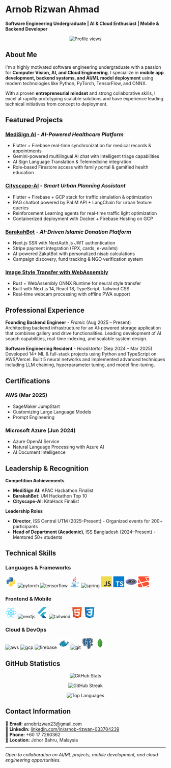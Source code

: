 # Arnob Rizwan Ahmad

**Software Engineering Undergraduate | AI & Cloud Enthusiast | Mobile & Backend Developer**

<p align="center">
  <img src="https://komarev.com/ghpvc/?username=arnobrizwan&label=Profile%20views&color=0e75b6&style=flat" alt="Profile views" />
</p>

## About Me

I'm a highly motivated software engineering undergraduate with a passion for **Computer Vision, AI, and Cloud Engineering**. I specialize in **mobile app development, backend systems, and AI/ML model deployment** using modern technologies like Python, PyTorch, TensorFlow, and ONNX.

With a proven **entrepreneurial mindset** and strong collaborative skills, I excel at rapidly prototyping scalable solutions and have experience leading technical initiatives from concept to deployment.

## Featured Projects

### [MediSign AI](https://github.com/arnobrizwan/) - *AI-Powered Healthcare Platform*
- Flutter + Firebase real-time synchronization for medical records & appointments
- Gemini-powered multilingual AI chat with intelligent triage capabilities
- AI Sign Language Translation & Telemedicine integration
- Role-based Firestore access with family portal & gamified health education

### [Cityscape-AI](https://github.com/arnobrizwan/) - *Smart Urban Planning Assistant*
- Flutter + Firebase + GCP stack for traffic simulation & optimization
- RAG chatbot powered by PaLM API + LangChain for urban feature queries
- Reinforcement Learning agents for real-time traffic light optimization
- Containerized deployment with Docker + Firebase Hosting on GCP

### [BarakahBot](https://github.com/arnobrizwan/) - *AI-Driven Islamic Donation Platform*
- Next.js SSR with NextAuth.js JWT authentication
- Stripe payment integration (FPX, cards, e-wallets)
- AI-powered ZakatBot with personalized nisab calculations
- Campaign discovery, fund tracking & NGO verification system

### [Image Style Transfer with WebAssembly](https://github.com/arnobrizwan/)
- Rust + WebAssembly ONNX Runtime for neural style transfer
- Built with Next.js 14, React 18, TypeScript, Tailwind CSS
- Real-time webcam processing with offline PWA support

## Professional Experience

**Founding Backend Engineer** - *Framic* (Aug 2025 – Present)  
Architecting backend infrastructure for an AI-powered storage application that combines gallery and drive functionalities. Leading development of AI search capabilities, real-time indexing, and scalable system design.

**Software Engineering Resident** - *Headstarter* (Sep 2024 – Mar 2025)  
Developed 14+ ML & full-stack projects using Python and TypeScript on AWS/Vercel. Built 5 neural networks and implemented advanced techniques including LLM chaining, hyperparameter tuning, and model fine-tuning.

## Certifications

### AWS (Mar 2025)
- SageMaker JumpStart
- Customizing Large Language Models
- Prompt Engineering

### Microsoft Azure (Jun 2024)
- Azure OpenAI Service
- Natural Language Processing with Azure AI
- AI Document Intelligence

## Leadership & Recognition

**Competition Achievements**
- **MediSign AI**: APAC Hackathon Finalist
- **BarakahBot**: UM Hackathon Top 10
- **Cityscape-AI**: KitaHack Finalist

**Leadership Roles**
- **Director**, ISS Central UTM (2025–Present) - Organized events for 200+ participants
- **Head of Department (Academic)**, ISS Bangladesh (2024–Present) - Mentored 50+ students

## Technical Skills

### Languages & Frameworks
<p>
<img src="https://raw.githubusercontent.com/devicons/devicon/master/icons/python/python-original.svg" alt="python" width="35"/>
<img src="https://www.vectorlogo.zone/logos/pytorch/pytorch-icon.svg" alt="pytorch" width="35"/>
<img src="https://www.vectorlogo.zone/logos/tensorflow/tensorflow-icon.svg" alt="tensorflow" width="35"/>
<img src="https://raw.githubusercontent.com/devicons/devicon/master/icons/java/java-original.svg" alt="java" width="35"/>
<img src="https://www.vectorlogo.zone/logos/springio/springio-icon.svg" alt="spring" width="35"/>
<img src="https://raw.githubusercontent.com/devicons/devicon/master/icons/javascript/javascript-original.svg" alt="javascript" width="35"/>
<img src="https://raw.githubusercontent.com/devicons/devicon/master/icons/typescript/typescript-original.svg" alt="typescript" width="35"/>
<img src="https://raw.githubusercontent.com/devicons/devicon/master/icons/php/php-original.svg" alt="php" width="35"/>
<img src="https://raw.githubusercontent.com/devicons/devicon/master/icons/laravel/laravel-plain.svg" alt="laravel" width="35"/>
</p>

### Frontend & Mobile
<p>
<img src="https://raw.githubusercontent.com/devicons/devicon/master/icons/react/react-original.svg" alt="react" width="35"/>
<img src="https://cdn.worldvectorlogo.com/logos/nextjs-2.svg" alt="nextjs" width="35"/>
<img src="https://raw.githubusercontent.com/devicons/devicon/master/icons/flutter/flutter-original.svg" alt="flutter" width="35"/>
<img src="https://www.vectorlogo.zone/logos/tailwindcss/tailwindcss-icon.svg" alt="tailwind" width="35"/>
<img src="https://raw.githubusercontent.com/devicons/devicon/master/icons/html5/html5-original.svg" alt="html5" width="35"/>
<img src="https://raw.githubusercontent.com/devicons/devicon/master/icons/css3/css3-original.svg" alt="css3" width="35"/>
</p>

### Cloud & DevOps
<p>
<img src="https://www.vectorlogo.zone/logos/amazon_aws/amazon_aws-icon.svg" alt="aws" width="35"/>
<img src="https://www.vectorlogo.zone/logos/google_cloud/google_cloud-icon.svg" alt="gcp" width="35"/>
<img src="https://www.vectorlogo.zone/logos/firebase/firebase-icon.svg" alt="firebase" width="35"/>
<img src="https://raw.githubusercontent.com/devicons/devicon/master/icons/docker/docker-original.svg" alt="docker" width="35"/>
<img src="https://www.vectorlogo.zone/logos/git-scm/git-scm-icon.svg" alt="git" width="35"/>
<img src="https://raw.githubusercontent.com/devicons/devicon/master/icons/postgresql/postgresql-original.svg" alt="postgresql" width="35"/>
<img src="https://raw.githubusercontent.com/devicons/devicon/master/icons/mongodb/mongodb-original.svg" alt="mongodb" width="35"/>
</p>

## GitHub Statistics

<p align="center">
  <img src="https://github-readme-stats.vercel.app/api?username=arnobrizwan&show_icons=true&theme=default" alt="GitHub Stats" />
</p>

<p align="center">
  <img src="https://github-readme-streak-stats.herokuapp.com/?user=arnobrizwan&theme=default" alt="GitHub Streak" />
</p>

<p align="center">
  <img src="https://github-readme-stats.vercel.app/api/top-langs?username=arnobrizwan&show_icons=true&layout=compact" alt="Top Languages" />
</p>

## Contact Information

📧 **Email:** [arnobrizwan23@gmail.com](mailto:arnobrizwan23@gmail.com)  
💼 **LinkedIn:** [linkedin.com/in/arnob-rizwan-033704239](https://www.linkedin.com/in/arnob-rizwan-033704239/)  
📱 **Phone:** +60 17 7260362  
📍 **Location:** Johor Bahru, Malaysia

---

*Open to collaboration on AI/ML projects, mobile development, and cloud engineering opportunities.*
